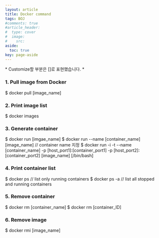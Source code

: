 ```yaml
---
layout: article
title: Docker command
tags: BOJ
#comments: true
#article_header:
#  type: cover
#  image:
#    src:
aside:
  toc: true
key: page-aside
---
```


  \* Customize할 부분은 []로 표현했습니다. \*

### 1. Pull image from Docker

  $ docker pull [image_name]


### 2. Print image list

  $ docker images


### 3. Generate container

  $ docker run [imgae_name]
  $ docker run --name [container_name] [image_name]  // container name 지정
  $ docker run -i -t --name [container_name] -p [host_port1]:[container_port1] -p [host_port2]:[container_port2] [image_name] [/bin/bash]

### 4. Print container list

  $ docker ps      // list only running containers
  $ docker ps -a   // list all stopped and running containers

### 5. Remove container

  $ docker rm [container_name]
  $ docker rm [container_ID]

### 6. Remove image

  $ docker rmi [image_name]
